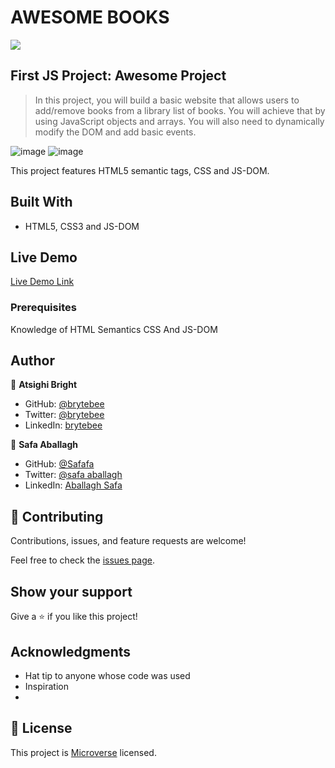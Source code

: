 # AWESOME BOOKS
![](https://github.com/brytebee/AwesomeBooks)

## First JS Project: Awesome Project

> In this project, you will build a basic website that allows users to add/remove books from a library list of books. You will achieve that by using JavaScript objects and arrays. You will also need to dynamically modify the DOM and add basic events.

![image](https://user-images.githubusercontent.com/27709832/129063785-ecfed30f-4b35-4a0d-9714-55171548d766.png)
![image](https://user-images.githubusercontent.com/27709832/129064020-9fdc3f72-2205-4cd6-8c40-2203dbad40a7.png)


This project features HTML5 semantic tags, CSS and JS-DOM.

## Built With

- HTML5, CSS3 and JS-DOM

## Live Demo

[Live Demo Link](https://safafa.github.io/AwesomeBooks/)


### Prerequisites

Knowledge of HTML Semantics CSS And JS-DOM


## Author

👤 **Atsighi Bright**

- GitHub: [@brytebee](https://github.com/brytebee)
- Twitter: [@brytebee](https://twitter.com/brytebee)
- LinkedIn: [brytebee](https://www.linkedin.com/in/brytebee/)

👤 **Safa Aballagh**

- GitHub: [@Safafa](https://github.com/safafa)
- Twitter: [@safa aballagh](https://twitter.com/Aballagh_S)
- LinkedIn: [Aballagh Safa](https://www.linkedin.com/in/aballaghsafa/)

## 🤝 Contributing

Contributions, issues, and feature requests are welcome!

Feel free to check the [issues page](https://github.com/safafa/AwesomeBooks/issues).

## Show your support

Give a ⭐️ if you like this project!

## Acknowledgments

- Hat tip to anyone whose code was used
- Inspiration
-

## 📝 License

This project is [Microverse](https://www.microverse.org/) licensed.
